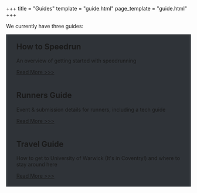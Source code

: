 +++
title = "Guides"
template = "guide.html"
page_template = "guide.html"
+++

We currently have three guides:

<style>
    .content {
        background-color: #2F3338;
        position: relative;
        /* margin: 1em; */
        padding: 1.5em 2em;
    }

    .content h2 {
        margin-top: 0;
    }

    .col-lg-6 {
        flex-shrink: 1;
    }

    .stretched-link::after {
        position: absolute;
        inset: 0;
        z-index: 100;
        content: "";
    }
</style>

<div class="row">
<div class="col-lg-6">
    <div class="content backing">
        <h2>How to Speedrun</h2>
        <p>An overview of getting started with speedrunning</p>
        <a class="ms-3" href="guides/learn">Read More >>></a>
    </div>
</div>

<div class="col-lg-6">
    <div class="content backing">
    <h2>Runners Guide</h2>
    <p>Event & submission details for runners, including a tech guide</p>
    <a class="ms-3" href="guides/runner">Read More >>></a>
    </div>
</div>

<div class="col-lg-6">
    <div class="content backing">
    <h2>Travel Guide</h2>
    <p>How to get to University of Warwick (It's in Coventry!) and where to stay around here</p>
    <a class="ms-3" href="guides/travel">Read More >>></a>
    </div>
</div>

</div>